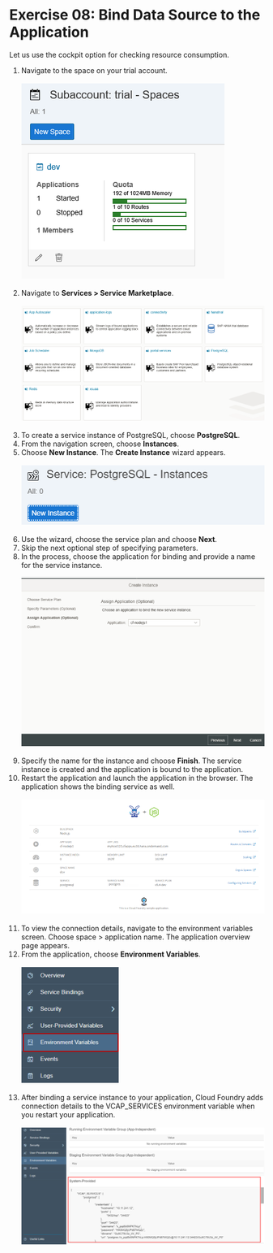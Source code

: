 # Exercise 08: Bind Data Source to the Application
Let us use the cockpit option for checking resource consumption.
1. Navigate to the space on your trial account.
<br><br>
![Trial Space](/img/dev_space.png?raw=true)
<br><br>
2. Navigate to **Services > Service Marketplace**.
<br><br>
![Service Marketplace](/img/services.png?raw=true)
<br><br>
3. To create a service instance of PostgreSQL, choose **PostgreSQL**.
4. From the navigation screen, choose **Instances**.
5. Choose **New Instance**. The **Create Instance** wizard appears. 
<br><br>
![Service Instance](/img/service_instance.png?raw=true)
<br><br>
6. Use the wizard, choose the service plan and choose **Next**.
7. Skip the next optional step of specifying parameters.
8. In the process, choose the application for binding and provide a name for the service instance.
<br><br>
![Application Name](/img/app_name.png?raw=true)
<br><br>
9. Specify the name for the instance and choose **Finish**.
The service instance is created and the application is bound to the application.
10. Restart the application and launch the application in the browser. The application shows the binding service as well.
<br><br>
![Application](/img/app_bound.png?raw=true)
<br><br>
11. To view the connection details, navigate to the environment variables screen. Choose space > application name. The application overview page appears. 
12. From the application, choose **Environment Variables**.
<br><br>
![Environemt Variable](/img/env_variables.png?raw=true)
<br><br>
13. After binding a service instance to your application, Cloud Foundry adds connection details to the VCAP_SERVICES environment variable when you restart your application.
<br><br>
![VCAP Services](/img/VCAP_Services.png?raw=true)
<br><br> 